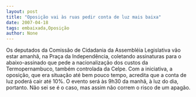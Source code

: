 ```yaml
---
layout: post
title: "Oposição vai às ruas pedir conta de luz mais baixa"
date: 2007-04-18
tags: embaixada,Oposição
author: None
---
```


Os deputados da Comissão de Cidadania da Assembléia Legislativa vão estar amanhã, na Praça da Independência, coletando assinaturas para o abaixo-assinado que pede a nacionalização dos custos da Termopernambuco, também controlada da Celpe. Com a iniciativa, a oposição, que era situação até bem pouco tempo, acredita que a conta de luz poderá cair até 10%.
O evento será às 9h30 da manhã, à luz do dia, portanto. Não sei se é o caso, mas assim não correm o risco de um apagão. 